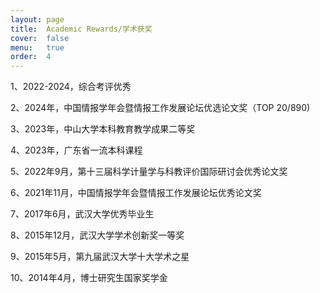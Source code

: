 ```yaml
---
layout: page
title:  Academic Rewards/学术获奖
cover:  false
menu:   true
order:  4
---
```


1、2022-2024，综合考评优秀

2、2024年，中国情报学年会暨情报工作发展论坛优选论文奖（TOP 20/890)

3、2023年，中山大学本科教育教学成果二等奖

4、2023年，广东省一流本科课程

5、2022年9月，第十三届科学计量学与科教评价国际研讨会优秀论文奖

6、2021年11月，中国情报学年会暨情报工作发展论坛优秀论文奖

7、2017年6月，武汉大学优秀毕业生

8、2015年12月，武汉大学学术创新奖一等奖

9、2015年5月，第九届武汉大学十大学术之星

10、2014年4月，博士研究生国家奖学金


